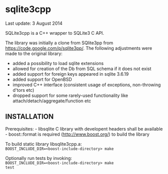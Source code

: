 sqlite3cpp
==========

Last update: 3 August 2014

SQLite3cpp is a C++ wrapper to SQLite3 C API.

The library was initially a clone from SQlite3pp from https://code.google.com/p/sqlite3pp/. The following adjustments were made to the original library:
- added a possibility to load sqlite extensions
- allowed for creation of the Db from SQL schema if it does not exist
- added support for foreign keys appeared in sqlite 3.6.19
- added support for OpenBSD
- improved C++ interface (consistent usage of exceptions, non-throwing d'tors etc)
- dropped support for some rarely-used functionality like attach/detach/aggregate/function etc


INSTALLATION
--------------
Prerequisites:
    - libsqlite C library with developent headers shall be available 
    - boost::format is required (http://www.boost.org/) to build the library
    
To build static library libsqlite3cpp.a:<br>
    <code>BOOST_INCLUDE_DIR=\<boost-include-directory\> make</code>
    
Optionally run tests by invoking:<br>
    <code>BOOST_INCLUDE_DIR=\<boost-include-directory\> make test</code>
    

    
    
